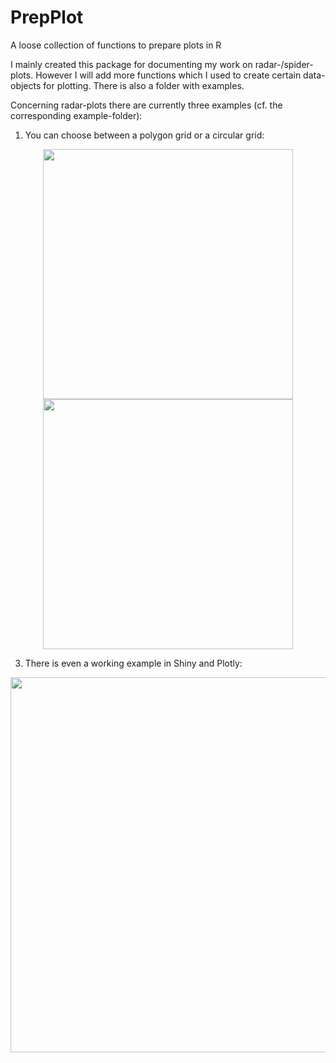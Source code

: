 # PrepPlot
A loose collection of functions to prepare plots in R

I mainly created this package for documenting my work on radar-/spider-plots. However I will add more functions which I used to create certain data-objects for plotting. There is also a folder with examples. 

Concerning radar-plots there are currently three examples (cf. the corresponding example-folder):
1.  You can choose between a polygon grid or a circular grid:
<p align="center">
  <img src="https://user-images.githubusercontent.com/32107403/31129307-7468fad8-a854-11e7-8c43-2a8b349c657e.jpeg" width="400"/>
  <img src="https://user-images.githubusercontent.com/32107403/31129046-c5307fe6-a853-11e7-8054-c9057a63100b.png" width="400"/>
</p>

3.  There is even a working example in Shiny and Plotly:
<p align="center">
  <img src="https://user-images.githubusercontent.com/32107403/31129095-e47ea7e2-a853-11e7-99b3-8a648981a082.png" width="600"/>
</p>
